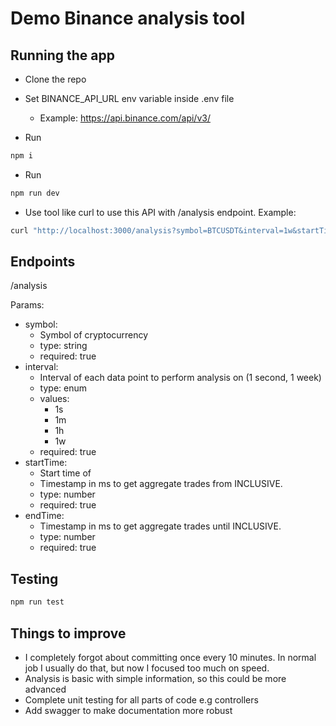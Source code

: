 # Demo Binance analysis tool

## Running the app

- Clone the repo
- Set BINANCE_API_URL env variable inside .env file
  - Example: https://api.binance.com/api/v3/

- Run

```sh
npm i
```

- Run

```sh
npm run dev
```

- Use tool like curl to use this API with /analysis endpoint. Example:

```sh
curl "http://localhost:3000/analysis?symbol=BTCUSDT&interval=1w&startTime=1750818400000&endTime=1760918500000"
```

## Endpoints

/analysis

Params:

- symbol:
  - Symbol of cryptocurrency
  - type: string
  - required: true
- interval:
  - Interval of each data point to perform analysis on (1 second, 1 week)
  - type: enum
  - values:
    - 1s
    - 1m
    - 1h
    - 1w
  - required: true
- startTime:
  - Start time of
  - Timestamp in ms to get aggregate trades from INCLUSIVE.
  - type: number
  - required: true
- endTime:
  - Timestamp in ms to get aggregate trades until INCLUSIVE.
  - type: number
  - required: true

## Testing

```sh
npm run test
```

## Things to improve

- I completely forgot about committing once every 10 minutes. In normal job I usually
  do that, but now I focused too much on speed.
- Analysis is basic with simple information, so this could be more advanced
- Complete unit testing for all parts of code e.g controllers
- Add swagger to make documentation more robust
